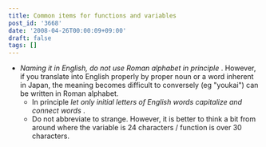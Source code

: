 ```yaml
---
title: Common items for functions and variables
post_id: '3668'
date: '2008-04-26T00:00:09+09:00'
draft: false
tags: []
---
```


*   _Naming it in English, do not use Roman alphabet in principle_ . However, if you translate into English properly by proper noun or a word inherent in Japan, the meaning becomes difficult to conversely (eg "youkai") can be written in Roman alphabet.
    *   In principle _let only initial letters of English words capitalize and connect words_ .
    *   Do not abbreviate to strange. However, it is better to think a bit from around where the variable is 24 characters / function is over 30 characters.